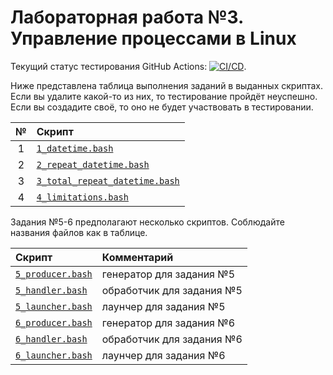 # Лабораторная работа №3. Управление процессами в Linux

Текущий статус тестирования GitHub Actions: [![CI/CD](../../actions/workflows/bash.yml/badge.svg?branch=master&event=push)](../../actions/workflows/bash.yml).

Ниже представлена таблица выполнения заданий в выданных скриптах. Если вы удалите какой-то из них, то тестирование пройдёт неуспешно. Если вы создадите своё, то оно не будет участвовать в тестировании.

| № | Скрипт                                                         |
|:-:|:---------------------------------------------------------------|
| 1 | [`1_datetime.bash`](1_datetime.bash)                           |
| 2 | [`2_repeat_datetime.bash`](2_repeat_datetime.bash)             |
| 3 | [`3_total_repeat_datetime.bash`](3_total_repeat_datetime.bash) |
| 4 | [`4_limitations.bash`](4_limitations.bash)                     |

Задания №5-6 предполагают несколько скриптов. Соблюдайте названия файлов как в таблице.

| Скрипт                               | Комментарий               |
|:-------------------------------------|:--------------------------|
| [`5_producer.bash`](5_producer.bash) | генератор для задания №5  |
| [`5_handler.bash`](5_handler.bash)   | обработчик для задания №5 |
| [`5_launcher.bash`](5_launcher.bash) | лаунчер для задания №5    |
| [`6_producer.bash`](6_producer.bash) | генератор для задания №6  |
| [`6_handler.bash`](6_handler.bash)   | обработчик для задания №6 |
| [`6_launcher.bash`](6_launcher.bash) | лаунчер для задания №6    |
